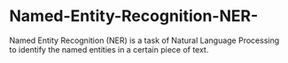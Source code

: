# Named-Entity-Recognition-NER-
Named Entity Recognition (NER) is a task of Natural Language Processing to identify the named entities in a certain piece of text.
